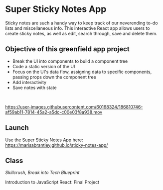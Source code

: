 # Super Sticky Notes App

Sticky notes are such a handy way to keep track of our neverending to-do lists and miscellaneous info. This interactive React app allows users to create sticky notes, as well as edit, search through, save and delete them.

## Objective of this greenfield app project
- Break the UI into components to build a component tree
- Code a static version of the UI
- Focus on the UI's data flow, assigning data to specific components, passing props down the component tree
- Add interactivity
- Save notes with state
</br>

https://user-images.githubusercontent.com/60168324/186810746-af59ab11-7814-45a2-a5dc-c00e03f8a938.mov

## Launch

Use the Super Sticky Notes App here: https://marisabrantley.github.io/sticky-notes-app/

## Class
*Skillcrush, Break into Tech Blueprint*

Introduction to JavaScript React: Final Project
